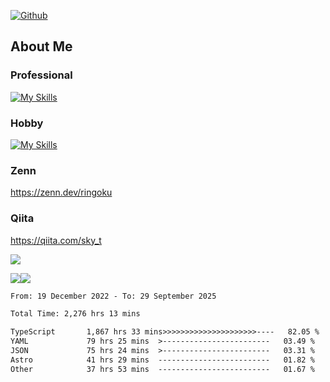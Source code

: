 [![Github](https://img.shields.io/github/followers/skyt-a?label=Follow&style=social)](https://github.com/skyt-a)

## About Me
### Professional
[![My Skills](https://skillicons.dev/icons?i=react,ts,js,nodejs,java,graphql,firebase,githubactions&theme=light)](https://skillicons.dev)
### Hobby
[![My Skills](https://skillicons.dev/icons?i=unity,rust,py&theme=light)](https://skillicons.dev)

### Zenn
https://zenn.dev/ringoku
### Qiita
https://qiita.com/sky_t


![](https://github-profile-summary-cards.vercel.app/api/cards/profile-details?username=skyt-a&theme=default)

![](https://github-profile-summary-cards.vercel.app/api/cards/repos-per-language?username=skyt-a&theme=default)![](https://github-profile-summary-cards.vercel.app/api/cards/stats?username=RinGoku&theme=default)

<!--START_SECTION:waka-->

```txt
From: 19 December 2022 - To: 29 September 2025

Total Time: 2,276 hrs 13 mins

TypeScript       1,867 hrs 33 mins>>>>>>>>>>>>>>>>>>>>>----   82.05 %
YAML             79 hrs 25 mins  >------------------------   03.49 %
JSON             75 hrs 24 mins  >------------------------   03.31 %
Astro            41 hrs 29 mins  -------------------------   01.82 %
Other            37 hrs 53 mins  -------------------------   01.67 %
```

<!--END_SECTION:waka-->
